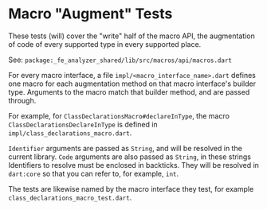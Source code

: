 # Macro "Augment" Tests

These tests (will) cover the "write" half of the macro API, the augmentation of
code of every supported type in every supported place.

See: `package:_fe_analyzer_shared/lib/src/macros/api/macros.dart`

For every macro interface, a file `impl/<macro_interface_name>.dart` defines
one macro for each augmentation method on that macro interface's builder type.
Arguments to the macro match that builder method, and are passed through.

For example, for `ClassDeclarationsMacro#declareInType`, the macro
`ClassDeclarationsDeclareInType` is defined in
`impl/class_declarations_macro.dart`.

`Identifier` arguments are passed as `String`, and will be resolved in the
current library. `Code` arguments are also passed as `String`, in these strings
Identifiers to resolve must be enclosed in backticks. They will be resolved in
`dart:core` so that you can refer to, for example, `int`.

The tests are likewise named by the macro interface they test, for example
`class_declarations_macro_test.dart`.
